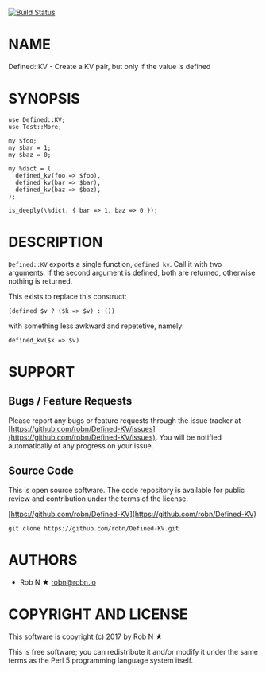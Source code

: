 [![Build Status](https://secure.travis-ci.org/robn/Defined-KV.png)](http://travis-ci.org/robn/Defined-KV)

# NAME

Defined::KV - Create a KV pair, but only if the value is defined

# SYNOPSIS

    use Defined::KV;
    use Test::More;

    my $foo;
    my $bar = 1;
    my $baz = 0;

    my %dict = (
      defined_kv(foo => $foo),
      defined_kv(bar => $bar),
      defined_kv(baz => $baz),
    );

    is_deeply(\%dict, { bar => 1, baz => 0 });

# DESCRIPTION

`Defined::KV` exports a single function, `defined_kv`. Call it with two arguments. If the second argument is defined, both are returned, otherwise nothing is returned.

This exists to replace this construct:

    (defined $v ? ($k => $v) : ())

with something less awkward and repetetive, namely:

    defined_kv($k => $v)

# SUPPORT

## Bugs / Feature Requests

Please report any bugs or feature requests through the issue tracker
at [https://github.com/robn/Defined-KV/issues](https://github.com/robn/Defined-KV/issues).
You will be notified automatically of any progress on your issue.

## Source Code

This is open source software. The code repository is available for
public review and contribution under the terms of the license.

[https://github.com/robn/Defined-KV](https://github.com/robn/Defined-KV)

    git clone https://github.com/robn/Defined-KV.git

# AUTHORS

- Rob N ★ <robn@robn.io>

# COPYRIGHT AND LICENSE

This software is copyright (c) 2017 by Rob N ★

This is free software; you can redistribute it and/or modify it under
the same terms as the Perl 5 programming language system itself.
